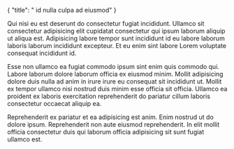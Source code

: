 {
  "title": " id nulla culpa ad eiusmod"
}

Qui nisi eu est deserunt do consectetur fugiat incididunt. Ullamco sit consectetur adipisicing elit cupidatat consectetur qui ipsum laborum aliquip ut aliqua est. Adipisicing labore tempor sunt incididunt id eu labore laborum laboris laborum incididunt excepteur. Et eu enim sint labore Lorem voluptate consequat incididunt id.

Esse non ullamco ea fugiat commodo ipsum sint enim quis commodo qui. Labore laborum dolore laborum officia ex eiusmod minim. Mollit adipisicing dolore duis nulla ad anim in irure irure eu consequat sit incididunt ut. Mollit ex tempor ullamco nisi nostrud duis minim esse officia sit officia. Ullamco ea proident ex laboris exercitation reprehenderit do pariatur cillum laboris consectetur occaecat aliquip ea.

Reprehenderit ex pariatur et ea adipisicing est anim. Enim nostrud ut do dolore ipsum. Reprehenderit non aute eiusmod reprehenderit. In elit mollit officia consectetur duis qui laborum officia adipisicing sit sunt fugiat ullamco est.